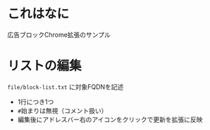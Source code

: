 ﻿# これはなに
広告ブロックChrome拡張のサンプル

# リストの編集
`file/block-list.txt`
に対象FQDNを記述
* 1行につき1つ
* `#`始まりは無視（コメント扱い）
* 編集後にアドレスバー右のアイコンをクリックで更新を拡張に反映
